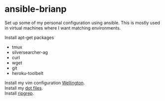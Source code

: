 # ansible-brianp

Set up some of my personal configuration using ansible. This is mostly used in
virtual machines where I want matching environments.

Install apt-get packages

- tmux
- silversearcher-ag
- curl
- wget
- git
- heroku-toolbelt

Install my vim configuration [Wellington](https://github.com/brianp/wellington).  
Install my [dot files](https://github.com/brianp/dotfiles.git).  
Install [ripgrep](https://github.com/BurntSushi/ripgrep).
